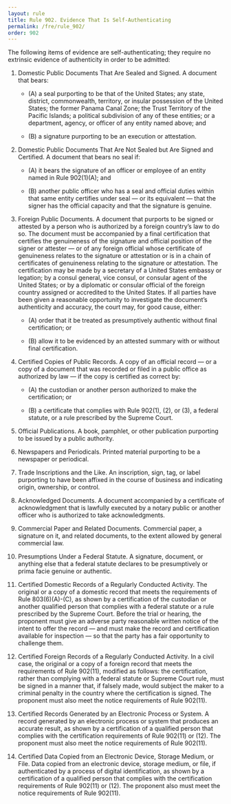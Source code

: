 ```yaml
---
layout: rule
title: Rule 902. Evidence That Is Self-Authenticating
permalink: /fre/rule_902/
order: 902
---
```


The following items of evidence are self-authenticating; they require no extrinsic evidence of authenticity in order to be admitted:


1. Domestic Public Documents That Are Sealed and Signed. A document that bears:


    - (A) a seal purporting to be that of the United States; any state, district, commonwealth, territory, or insular possession of the United States; the former Panama Canal Zone; the Trust Territory of the Pacific Islands; a political subdivision of any of these entities; or a department, agency, or officer of any entity named above; and


    - (B) a signature purporting to be an execution or attestation.


2. Domestic Public Documents That Are Not Sealed but Are Signed and Certified. A document that bears no seal if:


    - (A) it bears the signature of an officer or employee of an entity named in Rule 902(1)(A); and


    - (B) another public officer who has a seal and official duties within that same entity certifies under seal — or its equivalent — that the signer has the official capacity and that the signature is genuine.


3. Foreign Public Documents. A document that purports to be signed or attested by a person who is authorized by a foreign country’s law to do so. The document must be accompanied by a final certification that certifies the genuineness of the signature and official position of the signer or attester — or of any foreign official whose certificate of genuineness relates to the signature or attestation or is in a chain of certificates of genuineness relating to the signature or attestation. The certification may be made by a secretary of a United States embassy or legation; by a consul general, vice consul, or consular agent of the United States; or by a diplomatic or consular official of the foreign country assigned or accredited to the United States. If all parties have been given a reasonable opportunity to investigate the document’s authenticity and accuracy, the court may, for good cause, either:


    - (A) order that it be treated as presumptively authentic without final certification; or


    - (B) allow it to be evidenced by an attested summary with or without final certification.


4. Certified Copies of Public Records. A copy of an official record — or a copy of a document that was recorded or filed in a public office as authorized by law — if the copy is certified as correct by:


    - (A) the custodian or another person authorized to make the certification; or


    - (B) a certificate that complies with Rule 902(1), (2), or (3), a federal statute, or a rule prescribed by the Supreme Court.


5. Official Publications. A book, pamphlet, or other publication purporting to be issued by a public authority.


6. Newspapers and Periodicals. Printed material purporting to be a newspaper or periodical.


7. Trade Inscriptions and the Like. An inscription, sign, tag, or label purporting to have been affixed in the course of business and indicating origin, ownership, or control.


8. Acknowledged Documents. A document accompanied by a certificate of acknowledgment that is lawfully executed by a notary public or another officer who is authorized to take acknowledgments.


9. Commercial Paper and Related Documents. Commercial paper, a signature on it, and related documents, to the extent allowed by general commercial law.


10. Presumptions Under a Federal Statute. A signature, document, or anything else that a federal statute declares to be presumptively or prima facie genuine or authentic.


11. Certified Domestic Records of a Regularly Conducted Activity. The original or a copy of a domestic record that meets the requirements of Rule 803(6)(A)-(C), as shown by a certification of the custodian or another qualified person that complies with a federal statute or a rule prescribed by the Supreme Court. Before the trial or hearing, the proponent must give an adverse party reasonable written notice of the intent to offer the record — and must make the record and certification available for inspection — so that the party has a fair opportunity to challenge them.


12. Certified Foreign Records of a Regularly Conducted Activity. In a civil case, the original or a copy of a foreign record that meets the requirements of Rule 902(11), modified as follows: the certification, rather than complying with a federal statute or Supreme Court rule, must be signed in a manner that, if falsely made, would subject the maker to a criminal penalty in the country where the certification is signed. The proponent must also meet the notice requirements of Rule 902(11).


13. Certified Records Generated by an Electronic Process or System. A record generated by an electronic process or system that produces an accurate result, as shown by a certification of a qualified person that complies with the certification requirements of Rule 902(11) or (12). The proponent must also meet the notice requirements of Rule 902(11).


14. Certified Data Copied from an Electronic Device, Storage Medium, or File. Data copied from an electronic device, storage medium, or file, if authenticated by a process of digital identification, as shown by a certification of a qualified person that complies with the certification requirements of Rule 902(11) or (12). The proponent also must meet the notice requirements of Rule 902(11).

